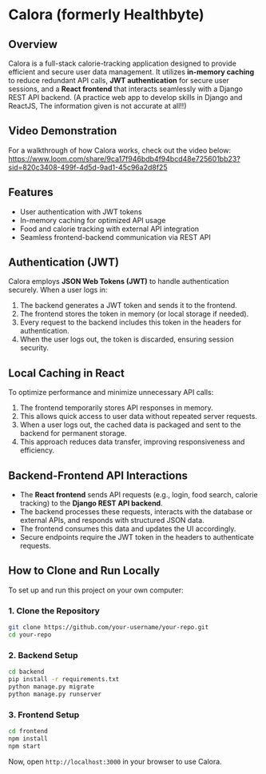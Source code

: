 # Calora (formerly Healthbyte)

## Overview
Calora is a full-stack calorie-tracking application designed to provide efficient and secure user data management. It utilizes **in-memory caching** to reduce redundant API calls, **JWT authentication** for secure user sessions, and a **React frontend** that interacts seamlessly with a Django REST API backend.
(A practice web app to develop skills in Django and ReactJS, The information given is not accurate at all!!)

## Video Demonstration
For a walkthrough of how Calora works, check out the video below:
https://www.loom.com/share/9ca17f946bdb4f94bcd48e725601bb23?sid=820c3408-499f-4d5d-9ad1-45c96a2d8f25
## Features
- User authentication with JWT tokens
- In-memory caching for optimized API usage
- Food and calorie tracking with external API integration
- Seamless frontend-backend communication via REST API

## Authentication (JWT)
Calora employs **JSON Web Tokens (JWT)** to handle authentication securely. When a user logs in:
1. The backend generates a JWT token and sends it to the frontend.
2. The frontend stores the token in memory (or local storage if needed).
3. Every request to the backend includes this token in the headers for authentication.
4. When the user logs out, the token is discarded, ensuring session security.

## Local Caching in React
To optimize performance and minimize unnecessary API calls:
1. The frontend temporarily stores API responses in memory.
2. This allows quick access to user data without repeated server requests.
3. When a user logs out, the cached data is packaged and sent to the backend for permanent storage.
4. This approach reduces data transfer, improving responsiveness and efficiency.

## Backend-Frontend API Interactions
- The **React frontend** sends API requests (e.g., login, food search, calorie tracking) to the **Django REST API backend**.
- The backend processes these requests, interacts with the database or external APIs, and responds with structured JSON data.
- The frontend consumes this data and updates the UI accordingly.
- Secure endpoints require the JWT token in the headers to authenticate requests.

## How to Clone and Run Locally
To set up and run this project on your own computer:

### 1. Clone the Repository
```bash
git clone https://github.com/your-username/your-repo.git
cd your-repo
```

### 2. Backend Setup
```bash
cd backend
pip install -r requirements.txt
python manage.py migrate
python manage.py runserver
```

### 3. Frontend Setup
```bash
cd frontend
npm install
npm start
```

Now, open `http://localhost:3000` in your browser to use Calora.


